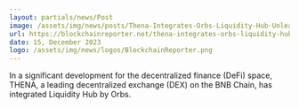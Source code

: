 ```yaml
---
layout: partials/news/Post
image: /assets/img/news/posts/Thena-Integrates-Orbs-Liquidity-Hub-Unleashing-New-Liquidity-Streams-on-BNB-Chain.webp
url: https://blockchainreporter.net/thena-integrates-orbs-liquidity-hub-unleashing-new-liquidity-streams-on-bnb-chain/
date: 15, December 2023
logo: /assets/img/news/logos/BlockchainReporter.png
---
```


In a significant development for the decentralized finance (DeFi) space, THENA, a leading decentralized exchange (DEX) on the BNB Chain, has integrated Liquidity Hub by Orbs.
